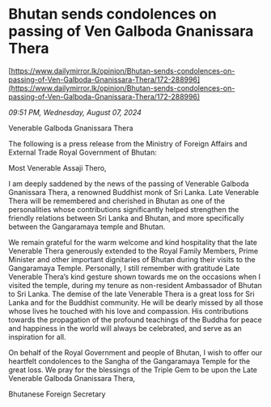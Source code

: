 # Bhutan sends condolences on passing of Ven Galboda Gnanissara Thera

[https://www.dailymirror.lk/opinion/Bhutan-sends-condolences-on-passing-of-Ven-Galboda-Gnanissara-Thera/172-288996](https://www.dailymirror.lk/opinion/Bhutan-sends-condolences-on-passing-of-Ven-Galboda-Gnanissara-Thera/172-288996)

*09:51 PM, Wednesday, August 07, 2024*

Venerable Galboda Gnanissara Thera

The following is a press release from the Ministry of Foreign Affairs and External Trade Royal Government of Bhutan:

Most Venerable Assaji Thero,

I am deeply saddened by the news of the passing of Venerable Galboda Gnanissara Thera, a renowned Buddhist monk of Sri Lanka. Late Venerable Thera will be remembered and cherished in Bhutan as one of the personalities whose contributions significantly helped strengthen the friendly relations between Sri Lanka and Bhutan, and more specifically between the Gangaramaya temple and Bhutan.

We remain grateful for the warm welcome and kind hospitality that the late Venerable Thera generously extended to the Royal Family Members, Prime Minister and other important dignitaries of Bhutan during their visits to the Gangaramaya Temple. Personally, I still remember with gratitude Late Venerable Thera’s kind gesture shown towards me on the occasions when I visited the temple, during my tenure as non-resident Ambassador of Bhutan to Sri Lanka. The demise of the late Venerable Thera is a great loss for Sri Lanka and for the Buddhist community. He will be dearly missed by all those whose lives he touched with his love and compassion. His contributions towards the propagation of the profound teachings of the Buddha for peace and happiness in the world will always be celebrated, and serve as an inspiration for all.

On behalf of the Royal Government and people of Bhutan, I wish to offer our heartfelt condolences to the Sangha of the Gangaramaya Temple for the great loss. We pray for the blessings of the Triple Gem to be upon the Late Venerable Galboda Gnanissara Thera,

Bhutanese Foreign Secretary

